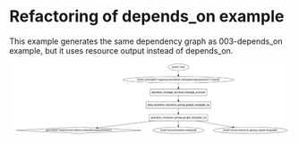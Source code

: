 
# Refactoring of depends_on example

This example generates the same dependency graph as 003-depends_on example, but it uses resource output instead of depends_on.

![terraform graph](./graph.png "terraform graph")